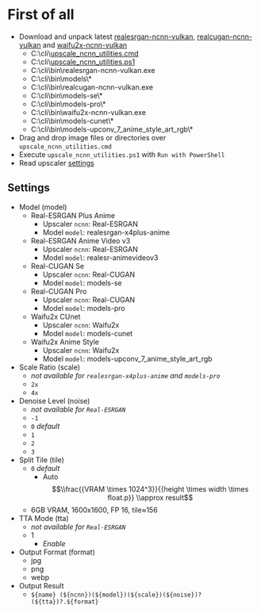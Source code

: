 # First of all

- Download and unpack latest [realesrgan-ncnn-vulkan](https://github.com/xinntao/Real-ESRGAN/releases), [realcugan-ncnn-vulkan](https://github.com/nihui/realcugan-ncnn-vulkan/releases) and [waifu2x-ncnn-vulkan](https://github.com/nihui/waifu2x-ncnn-vulkan/releases)
    - C:\cli\\[upscale_ncnn_utilities.cmd](https://raw.githubusercontent.com/jc3213/batchscript/main/upscale/upscale_ncnn_utilities.cmd)
    - C:\cli\\[upscale_ncnn_utilities.ps1](https://raw.githubusercontent.com/jc3213/batchscript/main/upscale/upscale_ncnn_utilities.ps1)
    - C:\cli\bin\realesrgan-ncnn-vulkan.exe
    - C:\cli\bin\models\\\*
    - C:\cli\bin\realcugan-ncnn-vulkan.exe
    - C:\cli\bin\models-se\\*
    - C:\cli\bin\models-pro\\*
    - C:\cli\bin\waifu2x-ncnn-vulkan.exe
    - C:\cli\bin\models-cunet\\*
    - C:\cli\bin\models-upconv_7_anime_style_art_rgb\\*
- Drag and drop image files or directories over `upscale_ncnn_utilities.cmd`
- Execute `upscale_ncnn_utilities.ps1` with `Run with PowerShell`
- Read upscaler [settings](#Settings)

## Settings
- Model (model)
    - Real-ESRGAN Plus Anime
        - Upscaler `ncnn`: Real-ESRGAN
        - Model `model`: realesrgan-x4plus-anime
    - Real-ESRGAN Anime Video v3
        - Upscaler `ncnn`: Real-ESRGAN
        - Model `model`: realesr-animevideov3
    - Real-CUGAN Se
        - Upscaler `ncnn`: Real-CUGAN
        - Model `model`: models-se
    - Real-CUGAN Pro
        - Upscaler `ncnn`: Real-CUGAN
        - Model `model`: models-pro
    - Waifu2x CUnet
        - Upscaler `ncnn`: Waifu2x
        - Model `model`: models-cunet
    - Waifu2x Anime Style
        - Upscaler `ncnn`: Waifu2x
        - Model `model`: models-upconv_7_anime_style_art_rgb
- Scale Ratio (scale)
    - *not available for `realesrgan-x4plus-anime` and `models-pro`*
    - `2x`
    - `4x`
- Denoise Level (noise)
    - *not available for `Real-ESRGAN`*
    - `-1`
    - `0` *default*
    - `1`
    - `2`
    - `3`
- Split Tile (tile)
    - `0` *default*
        - Auto
$$\\frac{{VRAM \times 1024^3}}{{height \times width \times float.p}} \\approx result$$
    - 6GB VRAM, 1600x1600, FP 16, tile≈156
- TTA Mode (tta)
    - *not available for `Real-ESRGAN`*
    - 1
        - *Enable*
- Output Format (format)
    - jpg
    - png
    - webp
- Output Result
    - `${name} (${ncnn})(${model})(${scale})(${noise})?(${tta})?.${format}`
